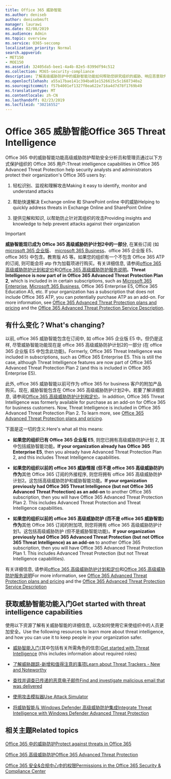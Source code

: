```yaml
---
title: Office 365 威胁智能
ms.author: deniseb
author: denisebmsft
manager: laurawi
ms.date: 02/08/2019
ms.audience: Admin
ms.topic: overview
ms.service: O365-seccomp
localization_priority: Normal
search.appverid:
- MET150
- MOE150
ms.assetid: 32405da5-bee1-4a4b-82e5-8399df94c512
ms.collection: M365-security-compliance
description: 了解高级威胁防护中的威胁智能功能如何帮助您研究组织的威胁、响应恶意软件、网络钓鱼以及 Office 365 代表您检测到的其他攻击, 并搜索威胁指示器。
ms.openlocfilehash: a55a17bae141c394ba01e1526615c5c1687340a2
ms.sourcegitcommit: f57b4001ef1327f0ea622e716a4d7d78f1769b49
ms.translationtype: MT
ms.contentlocale: zh-CN
ms.lasthandoff: 02/23/2019
ms.locfileid: "30216552"
---
```

# <a name="office-365-threat-intelligence"></a><span data-ttu-id="4b40e-103">Office 365 威胁智能</span><span class="sxs-lookup"><span data-stu-id="4b40e-103">Office 365 Threat Intelligence</span></span>

<span data-ttu-id="4b40e-104">Office 365 中的威胁智能功能高级威胁防护帮助安全分析员和管理员通过以下方式保护组织的 Office 365 用户:</span><span class="sxs-lookup"><span data-stu-id="4b40e-104">Threat intelligence capabilities in Office 365 Advanced Threat Protection help security analysts and administrators protect their organization's Office 365 users by:</span></span>
  
1. <span data-ttu-id="4b40e-105">轻松识别、监视和理解攻击</span><span class="sxs-lookup"><span data-stu-id="4b40e-105">Making it easy to identify, monitor and understand attacks</span></span>
    
2. <span data-ttu-id="4b40e-106">帮助快速解决 Exchange online 和 SharePoint online 中的威胁</span><span class="sxs-lookup"><span data-stu-id="4b40e-106">Helping to quickly address threats in Exchange Online and SharePoint Online</span></span>
    
3. <span data-ttu-id="4b40e-107">提供见解和知识, 以帮助防止针对其组织的攻击</span><span class="sxs-lookup"><span data-stu-id="4b40e-107">Providing insights and knowledge to help prevent attacks against their organization</span></span>
    
> [!IMPORTANT]
> <span data-ttu-id="4b40e-p101">**威胁智能现已成为 Office 365 高级威胁防护计划2中的一部分**, 在某些订阅 (如[microsoft 365 企业版](https://www.microsoft.com/microsoft-365/enterprise/home)、 [microsoft 365 Business](https://www.microsoft.com/microsoft-365/business)、office 365 企业版 E5、office 365) 中包含。教育版 A5 等。如果您的组织有一个不包含 Office 365 ATP 的订阅, 则可能会将 atp 作为加载项进行购买。有关详细信息, 请参阅[office 365 高级威胁防护计划和定价](https://products.office.com/exchange/advance-threat-protection)和[Office 365 高级威胁防护服务说明](https://docs.microsoft.com/en-us/office365/servicedescriptions/office-365-advanced-threat-protection-service-description#whats-new-in-office-365-advanced-threat-protection-atp)。</span><span class="sxs-lookup"><span data-stu-id="4b40e-p101">**Threat Intelligence is now part of in Office 365 Advanced Threat Protection Plan 2**, which is included in in certain subscriptions, such as [Microsoft 365 Enterprise](https://www.microsoft.com/microsoft-365/enterprise/home), [Microsoft 365 Business](https://www.microsoft.com/microsoft-365/business), Office 365 Enterprise E5, Office 365 Education A5, etc. If your organization has a subscription that does not include Office 365 ATP, you can potentially purchase ATP as an add-on. For more information, see [Office 365 Advanced Threat Protection plans and pricing](https://products.office.com/exchange/advance-threat-protection) and the [Office 365 Advanced Threat Protection Service Description](https://docs.microsoft.com/en-us/office365/servicedescriptions/office-365-advanced-threat-protection-service-description#whats-new-in-office-365-advanced-threat-protection-atp).</span></span> 
  
## <a name="whats-changing"></a><span data-ttu-id="4b40e-110">有什么变化？</span><span class="sxs-lookup"><span data-stu-id="4b40e-110">What's changing?</span></span>

<span data-ttu-id="4b40e-p102">以前, office 365 威胁智能包含在订阅中, 如 office 365 企业版 E5 中。但仍是这样, 尽管威胁智能功能现在是 office 365 高级威胁防护计划2的一部分 (在 office 365 企业版 E5 中包含此功能)。</span><span class="sxs-lookup"><span data-stu-id="4b40e-p102">Formerly, Office 365 Threat Intelligence was included in subscriptions, such as Office 365 Enterprise E5. This is still the case, although Threat Intelligence features are now part of Office 365 Advanced Threat Protection Plan 2 (and this is included in Office 365 Enterprise E5).</span></span> 

<span data-ttu-id="4b40e-p103">此外, office 365 威胁智能以前可作为 office 365 for business 客户的附加产品购买。现在, 威胁智能包含在 Office 365 高级威胁防护计划2中。若要了解详细信息, 请参阅[Office 365 高级威胁防护计划和定价](https://products.office.com/exchange/advance-threat-protection)。</span><span class="sxs-lookup"><span data-stu-id="4b40e-p103">In addition, Office 365 Threat Intelligence was formerly available for purchase as an add-on for Office 365 for business customers. Now, Threat Intelligence is included in Office 365 Advanced Threat Protection Plan 2. To learn more, see [Office 365 Advanced Threat Protection plans and pricing](https://products.office.com/exchange/advance-threat-protection).</span></span>

<span data-ttu-id="4b40e-116">下面是这一切的含义:</span><span class="sxs-lookup"><span data-stu-id="4b40e-116">Here's what all this means:</span></span>

- <span data-ttu-id="4b40e-117">**如果您的组织已有 Office 365 企业版 E5**, 则您已拥有高级威胁防护计划 2, 其中包括威胁智能功能。</span><span class="sxs-lookup"><span data-stu-id="4b40e-117">**If your organization already has Office 365 Enterprise E5**, then you already have Advanced Threat Protection Plan 2, and this includes Threat Intelligence capabilities.</span></span>

- <span data-ttu-id="4b40e-p104">**如果您的组织以前的 office 365 威胁情报 (但不是 office 365 高级威胁防护) 作为**其他 Office 365 订阅的外接程序, 则您将拥有 office 365 高级威胁防护计划2。这包括高级威胁防护和威胁智能功能。</span><span class="sxs-lookup"><span data-stu-id="4b40e-p104">**If your organization previously had Office 365 Threat Intelligence (but not Office 365 Advanced Threat Protection) as an add-on** to another Office 365 subscription, then you will have Office 365 Advanced Threat Protection Plan 2. This includes Advanced Threat Protection and Threat Intelligence capabilities.</span></span> 

- <span data-ttu-id="4b40e-p105">**如果您的组织以前的 office 365 高级威胁防护 (而不是 office 365 威胁智能) 作为**其他 Office 365 订阅的附加项, 则您将拥有 office 365 高级威胁防护计划1。这包括高级威胁防护 (但不是威胁智能功能)。</span><span class="sxs-lookup"><span data-stu-id="4b40e-p105">**If your organization previously had Office 365 Advanced Threat Protection (but not Office 365 Threat Intelligence) as an add-on** to another Office 365 subscription, then you will have Office 365 Advanced Threat Protection Plan 1. This includes Advanced Threat Protection (but not Threat Intelligence capabilities).</span></span>

<span data-ttu-id="4b40e-122">有关详细信息, 请参阅[office 365 高级威胁防护计划和定价](https://products.office.com/exchange/advance-threat-protection)和[Office 365 高级威胁防护服务说明](https://docs.microsoft.com/en-us/office365/servicedescriptions/office-365-advanced-threat-protection-service-description#whats-new-in-office-365-advanced-threat-protection-atp)</span><span class="sxs-lookup"><span data-stu-id="4b40e-122">For more information, see [Office 365 Advanced Threat Protection plans and pricing](https://products.office.com/exchange/advance-threat-protection) and the [Office 365 Advanced Threat Protection Service Description](https://docs.microsoft.com/en-us/office365/servicedescriptions/office-365-advanced-threat-protection-service-description#whats-new-in-office-365-advanced-threat-protection-atp)</span></span>

## <a name="get-started-with-threat-intelligence-capabilities"></a><span data-ttu-id="4b40e-123">获取威胁智能功能入门</span><span class="sxs-lookup"><span data-stu-id="4b40e-123">Get started with threat intelligence capabilities</span></span>

<span data-ttu-id="4b40e-124">使用以下资源了解有关威胁智能的详细信息, 以及如何使用它来使组织中的人员更加安全。</span><span class="sxs-lookup"><span data-stu-id="4b40e-124">Use the following resources to learn more about threat intelligence, and how you can use it to keep people in your organization safer.</span></span>
  
- <span data-ttu-id="4b40e-125">[威胁智能入门](get-started-with-ti.md)(其中包括有关所需角色的信息)</span><span class="sxs-lookup"><span data-stu-id="4b40e-125">[Get started with Threat Intelligence](get-started-with-ti.md) (this includes information about required roles)</span></span> 
    
- [<span data-ttu-id="4b40e-126">了解威胁跟踪-新增和值得注意的事项</span><span class="sxs-lookup"><span data-stu-id="4b40e-126">Learn about Threat Trackers - New and Noteworthy</span></span>](threat-trackers.md)
    
- [<span data-ttu-id="4b40e-127">查找并调查已传递的恶意电子邮件</span><span class="sxs-lookup"><span data-stu-id="4b40e-127">Find and investigate malicious email that was delivered</span></span>](investigate-malicious-email-that-was-delivered.md)
    
- [<span data-ttu-id="4b40e-128">使用攻击模拟器</span><span class="sxs-lookup"><span data-stu-id="4b40e-128">Use Attack Simulator</span></span>](attack-simulator.md)
    
- [<span data-ttu-id="4b40e-129">将威胁智能与 Windows Defender 高级威胁防护集成</span><span class="sxs-lookup"><span data-stu-id="4b40e-129">Integrate Threat Intelligence with Windows Defender Advanced Threat Protection</span></span>](integrate-office-365-ti-with-wdatp.md)
    
## <a name="related-topics"></a><span data-ttu-id="4b40e-130">相关主题</span><span class="sxs-lookup"><span data-stu-id="4b40e-130">Related topics</span></span>

[<span data-ttu-id="4b40e-131">Office 365 中的威胁防护</span><span class="sxs-lookup"><span data-stu-id="4b40e-131">Protect against threats in Office 365</span></span>](protect-against-threats.md)
  
[<span data-ttu-id="4b40e-132">Office 365 高级威胁防护</span><span class="sxs-lookup"><span data-stu-id="4b40e-132">Office 365 Advanced Threat Protection</span></span>](office-365-atp.md)
  
[<span data-ttu-id="4b40e-133">Office 365 安全&amp;合规中心中的权限</span><span class="sxs-lookup"><span data-stu-id="4b40e-133">Permissions in the Office 365 Security &amp; Compliance Center</span></span>](permissions-in-the-security-and-compliance-center.md)
  

